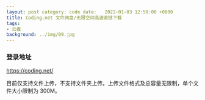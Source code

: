 ```yaml
---
layout: post category: code date:   2022-01-03 12:50:00 +0800
title: Coding.net 文件网盘/无限空间高速直链下载
tags:
- 云盘
background: ../img/09.jpg
---
```




### 登录地址<br>
https://coding.net/

目前仅支持文件上传，不支持文件夹上传。上传文件格式及总容量无限制，单个文件大小限制为 300M。